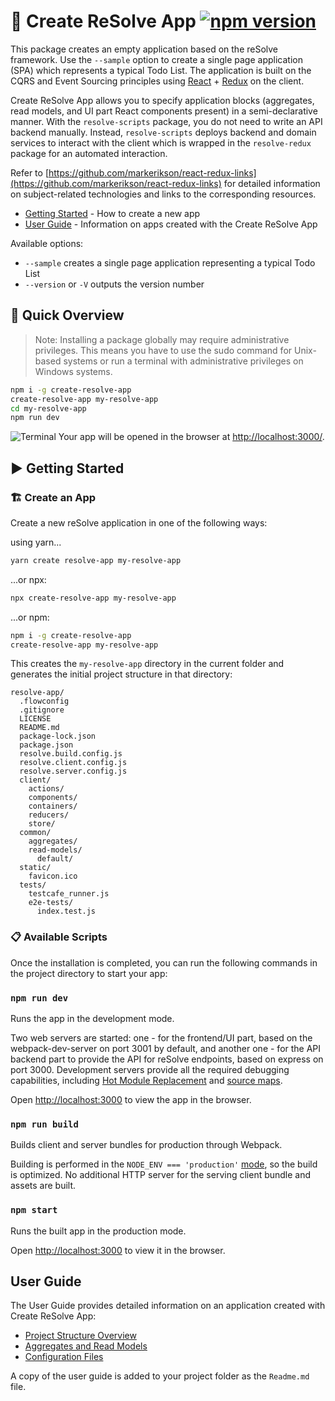 

# **🚀 Create ReSolve App** [![npm version](https://badge.fury.io/js/create-resolve-app.svg)](https://badge.fury.io/js/create-resolve-app)
This package creates an empty application based on the reSolve framework. Use the `--sample` option to create a single page application (SPA) which represents a typical Todo List. The application is built on the CQRS and Event Sourcing principles using [React](https://github.com/facebook/react) + [Redux](https://github.com/reactjs/redux) on the client.

Create ReSolve App allows you to specify application blocks (aggregates, read models, and UI part React components present) in a semi-declarative manner. With the `resolve-scripts` package, you do not need to write an API backend manually. Instead, `resolve-scripts` deploys backend and domain services to interact with the client which is wrapped in the `resolve-redux` package for an automated interaction.

Refer to [https://github.com/markerikson/react-redux-links](https://github.com/markerikson/react-redux-links) for detailed information on subject-related technologies and links to the corresponding resources.

* [Getting Started](#️-getting-started) - How to create a new app
* [User Guide](#user-guide) - Information on apps created with the Create ReSolve App

Available options:

- `--sample` creates a single page application representing a typical Todo List
- `--version` or `-V` outputs the version number

## **🔎 Quick Overview**
> Note: Installing a package globally may require administrative privileges. This means you have to use the sudo command for Unix-based systems or run a terminal with administrative privileges on Windows systems.

```bash
npm i -g create-resolve-app
create-resolve-app my-resolve-app
cd my-resolve-app
npm run dev
```
![Terminal](https://user-images.githubusercontent.com/15689049/29822549-8513584c-8cd4-11e7-8b65-b88fdad7e4d1.png)
Your app will be opened in the browser at [http://localhost:3000/](http://localhost:3000/).

## **▶️ Getting Started**
### 🏗 Create an App
Create a new reSolve application in one of the following ways:

using yarn...  
```bash
yarn create resolve-app my-resolve-app
```
...or npx:  
```bash
npx create-resolve-app my-resolve-app
```
...or npm:  
```bash
npm i -g create-resolve-app
create-resolve-app my-resolve-app
```
This creates the `my-resolve-app` directory in the current folder and generates the initial project structure in that directory:
```
resolve-app/
  .flowconfig
  .gitignore
  LICENSE
  README.md
  package-lock.json
  package.json
  resolve.build.config.js
  resolve.client.config.js
  resolve.server.config.js
  client/
    actions/
    components/
    containers/
    reducers/
    store/
  common/
    aggregates/
    read-models/
      default/
  static/
    favicon.ico
  tests/
    testcafe_runner.js
    e2e-tests/
      index.test.js
```

### 📋 Available Scripts
Once the installation is completed, you can run the following commands in the project directory to start your app:

### `npm run dev`
Runs the app in the development mode.

Two web servers are  started: one - for the frontend/UI part, based on the webpack-dev-server on port 3001 by default, and another one - for the API backend part to provide the API for reSolve endpoints, based on express on port 3000. Development servers provide all the required debugging capabilities, including [Hot Module Replacement](https://webpack.js.org/concepts/hot-module-replacement/) and [source maps](https://webpack.js.org/configuration/devtool/).

Open [http://localhost:3000](http://localhost:3000/) to view the app in the browser.

### `npm run build`
Builds client and server bundles for production through Webpack.

Building is performed in the `NODE_ENV === 'production'` [mode](https://webpack.js.org/guides/production/#node-environment-variable), so the build is optimized. No additional HTTP server for the serving client bundle and assets are  built.

### `npm start`
Runs the built app in the production mode.

Open [http://localhost:3000](http://localhost:3000/) to view it in the browser.

## **User Guide**
The User Guide provides detailed information on an application created with Create ReSolve App:
* [Project Structure Overview](../resolve-scripts/src/template#️-project-structure-overview)
* [Aggregates and Read Models](../resolve-scripts/src/template#️-aggregates-and-read-models)
* [Configuration Files](../resolve-scripts/src/template#-configuration-files)

A copy of the user guide is added to your project folder as the `Readme.md` file.
